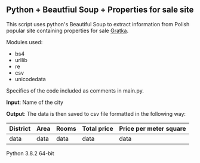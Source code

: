 ## Python + Beautfiul Soup + Properties for sale site
This script uses python's Beautiful Soup to extract information from Polish popular site containing properties for sale [Gratka](www.gratka.pl).

Modules used:
* bs4
* urllib
* re
* csv
* unicodedata

Specifics of the code included as comments in main.py.

**Input**:
Name of the city

**Output**:
The data is then saved to csv file formatted in the following way:

District | Area | Rooms | Total price | Price per meter square
------------ | ------------- | ------------- | ------------- | -------------
data | data | data | data | data



Python      3.8.2 64-bit